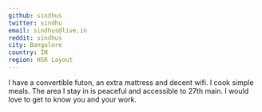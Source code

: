 ```yaml
---
github: sindhus
twitter: sindhu
email: sindhus@live.in
reddit: sindhus
city: Bangalore
country: IN
region: HSR Layout
---
```


I have a convertible futon, an extra mattress and decent wifi. I cook simple meals. The area I stay in is peaceful and accessible to 27th main. I would love to get to know you and your work. 
